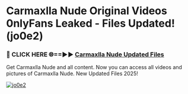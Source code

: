 # Carmaxlla Nude Original Videos 0nlyFans Leaked - Files Updated! (jo0e2)

<h3>🔴 CLICK HERE 🌐==►► <a href="https://tinyurl.com/y5r63du9" rel="nofollow">Carmaxlla Nude Updated Files</a></h3>

Get Carmaxlla Nude and all content. Now you can access all videos and pictures of Carmaxlla Nude. New Updated Files 2025!

[![jo0e2](https://i.imgur.com/UVo9nyh.gif)](https://tinyurl.com/y5r63du9)
